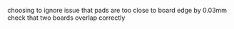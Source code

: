 choosing to ignore issue that pads are too close to board edge by 0.03mm
check that two boards overlap correctly